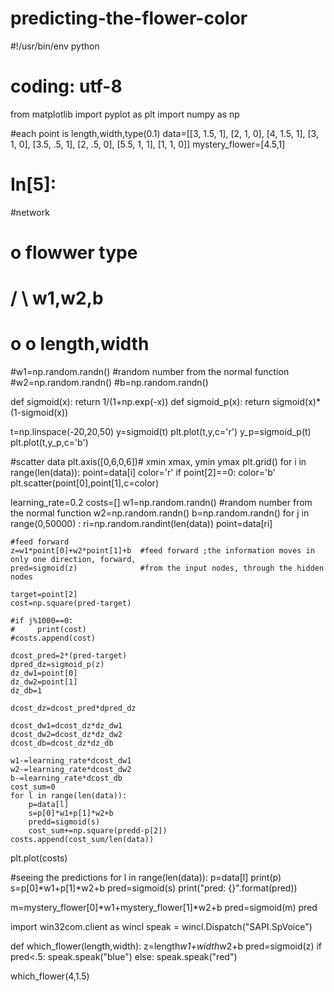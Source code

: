 # predicting-the-flower-color
#!/usr/bin/env python
# coding: utf-8



from matplotlib import pyplot as plt
import numpy as np

#each point is length,width,type(0.1)
data=[[3,  1.5, 1],
     [2,   1,   0],
     [4,   1.5, 1],
     [3,   1,   0],
     [3.5, .5,  1],
     [2,   .5,  0],
     [5.5, 1,   1],
     [1,   1,   0]]
mystery_flower=[4.5,1]


# In[5]:


#network
#   o     flowwer type
#  / \    w1,w2,b
# o  o    length,width
#w1=np.random.randn() #random number from the normal function
#w2=np.random.randn()
#b=np.random.randn()



def sigmoid(x):
    return 1/(1+np.exp(-x))
def sigmoid_p(x):
    return sigmoid(x)*(1-sigmoid(x))
  



t=np.linspace(-20,20,50)
y=sigmoid(t)
plt.plot(t,y,c='r')
y_p=sigmoid_p(t)
plt.plot(t,y_p,c='b')


#scatter data
plt.axis([0,6,0,6])# xmin xmax, ymin ymax
plt.grid()
for i in range(len(data)):
    point=data[i]
    color='r'
    if point[2]==0:
        color='b'
    plt.scatter(point[0],point[1],c=color)


learning_rate=0.2
costs=[]
w1=np.random.randn() #random number from the normal function
w2=np.random.randn()
b=np.random.randn()
for j in range(0,50000) :
    ri=np.random.randint(len(data))
    point=data[ri]
    
    #feed forward
    z=w1*point[0]+w2*point[1]+b  #feed forward ;the information moves in only one direction, forward, 
    pred=sigmoid(z)              #from the input nodes, through the hidden nodes
    
    target=point[2]
    cost=np.square(pred-target)
    
    #if j%1000==0:
    #     print(cost)
    #costs.append(cost)
    
    dcost_pred=2*(pred-target)
    dpred_dz=sigmoid_p(z)
    dz_dw1=point[0]
    dz_dw2=point[1]
    dz_db=1
    
    dcost_dz=dcost_pred*dpred_dz
    
    dcost_dw1=dcost_dz*dz_dw1
    dcost_dw2=dcost_dz*dz_dw2
    dcost_db=dcost_dz*dz_db
    
    w1-=learning_rate*dcost_dw1
    w2-=learning_rate*dcost_dw2
    b-=learning_rate*dcost_db
    cost_sum=0
    for l in range(len(data)):
        p=data[l]
        s=p[0]*w1+p[1]*w2+b
        predd=sigmoid(s)
        cost_sum+=np.square(predd-p[2])
    costs.append(cost_sum/len(data))    
plt.plot(costs)    

#seeing the predictions 
for l in range(len(data)):
        p=data[l]
        print(p)
        s=p[0]*w1+p[1]*w2+b
        pred=sigmoid(s)
        print("pred: {}".format(pred))
        

m=mystery_flower[0]*w1+mystery_flower[1]*w2+b
pred=sigmoid(m)
pred


import win32com.client as wincl
speak = wincl.Dispatch("SAPI.SpVoice")



def which_flower(length,width):
    z=length*w1+width*w2+b
    pred=sigmoid(z)
    if pred<.5:
        speak.speak("blue")
    else:
        speak.speak("red")



which_flower(4,1.5)


